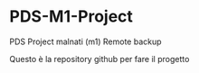 # PDS-M1-Project
PDS Project malnati (m1) Remote backup

Questo è la repository github per fare il progetto
